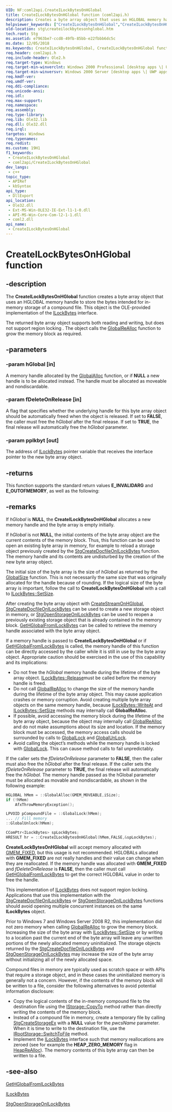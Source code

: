 ```yaml
---
UID: NF:coml2api.CreateILockBytesOnHGlobal
title: CreateILockBytesOnHGlobal function (coml2api.h)
description: Creates a byte array object that uses an HGLOBAL memory handle to store the bytes intended for in-memory storage of a compound file.
helpviewer_keywords: ["CreateILockBytesOnHGlobal","CreateILockBytesOnHGlobal function [Structured Storage]","_stg_createilockbytesonhglobal","coml2api/CreateILockBytesOnHGlobal","stg.createilockbytesonhglobal"]
old-location: stg\createilockbytesonhglobal.htm
tech.root: Stg
ms.assetid: e7963be7-ccd8-49fb-85bb-e22fbbb6dc5c
ms.date: 12/05/2018
ms.keywords: CreateILockBytesOnHGlobal, CreateILockBytesOnHGlobal function [Structured Storage], _stg_createilockbytesonhglobal, coml2api/CreateILockBytesOnHGlobal, stg.createilockbytesonhglobal
req.header: coml2api.h
req.include-header: Ole2.h
req.target-type: Windows
req.target-min-winverclnt: Windows 2000 Professional [desktop apps \| UWP apps]
req.target-min-winversvr: Windows 2000 Server [desktop apps \| UWP apps]
req.kmdf-ver: 
req.umdf-ver: 
req.ddi-compliance: 
req.unicode-ansi: 
req.idl: 
req.max-support: 
req.namespace: 
req.assembly: 
req.type-library: 
req.lib: Ole32.lib
req.dll: Ole32.dll
req.irql: 
targetos: Windows
req.typenames: 
req.redist: 
ms.custom: 19H1
f1_keywords:
 - CreateILockBytesOnHGlobal
 - coml2api/CreateILockBytesOnHGlobal
dev_langs:
 - c++
topic_type:
 - APIRef
 - kbSyntax
api_type:
 - DllExport
api_location:
 - Ole32.dll
 - Ext-MS-Win-OLE32-IE-Ext-l1-1-0.dll
 - API-MS-Win-Core-Com-l2-1-1.dll
 - coml2.dll
api_name:
 - CreateILockBytesOnHGlobal
---
```


# CreateILockBytesOnHGlobal function


## -description

The <b>CreateILockBytesOnHGlobal</b> function creates a byte array object that uses an HGLOBAL memory handle to store the bytes intended for in-memory storage of a compound file. This object is the OLE-provided implementation of the <a href="https://docs.microsoft.com/windows/desktop/api/objidl/nn-objidl-ilockbytes">ILockBytes</a> interface.

The returned byte array object supports both reading and writing, but does not support region locking .  The object calls the <a href="https://docs.microsoft.com/windows/desktop/api/winbase/nf-winbase-globalrealloc">GlobalReAlloc</a> function to grow the memory block as required.

## -parameters

### -param hGlobal [in]

A memory handle allocated by the <a href="https://docs.microsoft.com/windows/desktop/api/winbase/nf-winbase-globalalloc">GlobalAlloc</a> function, or if <b>NULL</b> a new handle is to be allocated instead. The handle must be allocated as moveable and nondiscardable.

### -param fDeleteOnRelease [in]

A flag  that specifies whether the underlying handle for this byte array object should be automatically freed when the object is released. If set to <b>FALSE</b>, the caller must free the <i>hGlobal</i> after the final release. If set to <b>TRUE</b>, the final release will automatically free the <i>hGlobal</i> parameter.

### -param pplkbyt [out]

The address of 
<a href="https://docs.microsoft.com/windows/desktop/api/objidl/nn-objidl-ilockbytes">ILockBytes</a> pointer variable that receives the interface pointer to the new byte array object.

## -returns

This function supports the standard return values <b>E_INVALIDARG</b> and <b>E_OUTOFMEMORY</b>, as well as the following:

## -remarks

If <i>hGlobal</i> is <b>NULL</b>, the <b>CreateILockBytesOnHGlobal</b> allocates a new memory handle and the byte array is empty initially.

If <i>hGlobal</i> is not <b>NULL</b>, the initial contents of the byte array object are the current contents of the memory block. Thus, this function can be used to open an existing byte array in memory, for example to reload a storage object previously created by the <a href="https://docs.microsoft.com/windows/desktop/api/coml2api/nf-coml2api-stgcreatedocfileonilockbytes">StgCreateDocfileOnILockBytes</a> function. The memory handle and its contents are undisturbed by the creation of the new byte array object.

The initial size of the byte array is the size of <i>hGlobal</i> as returned by the <a href="https://docs.microsoft.com/windows/desktop/api/winbase/nf-winbase-globalsize">GlobalSize</a> function. This is not necessarily the same size that was originally allocated for the handle because of rounding. If the logical size of the byte array is important, follow the call to <b>CreateILockBytesOnHGlobal</b> with a call to <a href="https://docs.microsoft.com/windows/desktop/api/objidl/nf-objidl-ilockbytes-setsize">ILockBytes::SetSize</a>.

After creating the byte array object with <a href="https://docs.microsoft.com/windows/desktop/api/combaseapi/nf-combaseapi-createstreamonhglobal">CreateStreamOnHGlobal</a>, <a href="https://docs.microsoft.com/windows/desktop/api/coml2api/nf-coml2api-stgcreatedocfileonilockbytes">StgCreateDocfileOnILockBytes</a> can be used to create a new storage object in memory, or <a href="https://docs.microsoft.com/windows/desktop/api/coml2api/nf-coml2api-stgopenstorageonilockbytes">StgOpenStorageOnILockBytes</a> can be used to reopen a previously existing storage object that is already contained in the memory block. <a href="https://docs.microsoft.com/windows/desktop/api/coml2api/nf-coml2api-gethglobalfromilockbytes">GetHGlobalFromILockBytes</a> can be called to retrieve the memory handle associated with the byte array object.

If a memory handle is passed to <b>CreateILockBytesOnHGlobal</b> or if <a href="https://docs.microsoft.com/windows/desktop/api/coml2api/nf-coml2api-gethglobalfromilockbytes">GetHGlobalFromILockBytes</a> is called, the memory handle of this function can be directly accessed by the caller while it is still in use by the byte array object.  Appropriate caution should be exercised in the use of this capability and its implications:

<ul>
<li>Do not free the <i>hGlobal</i> memory handle during the lifetime of the byte array object. <a href="https://docs.microsoft.com/windows/desktop/api/unknwn/nf-unknwn-iunknown-release">ILockBytes::Release</a>must be called before the memory handle is freed.</li>
<li>Do not call <a href="https://docs.microsoft.com/windows/desktop/api/winbase/nf-winbase-globalrealloc">GlobalReAlloc</a> to change the size of the memory handle during the lifetime of the byte array object.  This may cause application crashes or memory corruption. Avoid creating multiple byte array objects on the same memory handle, because <a href="https://docs.microsoft.com/windows/desktop/api/objidl/nf-objidl-ilockbytes-writeat">ILockBytes::WriteAt</a> and <a href="https://docs.microsoft.com/windows/desktop/api/objidl/nf-objidl-ilockbytes-setsize">ILockBytes::SetSize</a> methods may internally call <b>GlobalReAlloc</b>.</li>
<li>If possible, avoid accessing the memory block during the lifetime of the byte array object, because the object may internally call <a href="https://docs.microsoft.com/windows/desktop/api/winbase/nf-winbase-globalrealloc">GlobalReAlloc</a> and do not make assumptions about its size and location.  If the memory block must be accessed, the memory access calls should be surrounded by calls to <a href="https://docs.microsoft.com/windows/desktop/api/winbase/nf-winbase-globallock">GlobalLock</a> and <a href="https://docs.microsoft.com/windows/desktop/api/winbase/nf-winbase-globalunlock">GlobalUnLock</a>.</li>
<li>Avoid calling the object’s methods while the memory handle is locked with <a href="https://docs.microsoft.com/windows/desktop/api/winbase/nf-winbase-globallock">GlobalLock</a>.  This can cause method calls to fail unpredictably.</li>
</ul>
If the caller sets the <i>fDeleteOnRelease</i> parameter to <b>FALSE</b>, then the caller must also free the <i>hGlobal</i> after the final release. If the caller sets the <i>fDeleteOnRelease</i> parameter to <b>TRUE</b>, the final release will automatically free the <i>hGlobal</i>. The memory handle passed as the hGlobal parameter must be allocated as movable and nondiscardable, as shown in the following example:


```cpp
HGLOBAL	hMem = ::GlobalAlloc(GMEM_MOVEABLE,iSize);
if (!hMem)
    AfxThrowMemoryException();

LPVOID pCompoundFile = ::GlobalLock(hMem);
... // Fill memory
::GlobalUnlock(hMem);

CComPtr<ILockBytes> spLockBytes;
HRESULT hr = ::CreateILockBytesOnHGlobal(hMem,FALSE,&spLockBytes);


```


<b>CreateILockBytesOnHGlobal</b> will accept memory allocated with <a href="https://docs.microsoft.com/windows/desktop/api/winbase/nf-winbase-globalalloc">GMEM_FIXED</a>, but this usage is not recommended. HGLOBALs allocated with <b>GMEM_FIXED</b> are not really handles and their value can change when they are reallocated. If the memory handle was allocated with <b>GMEM_FIXED</b> and <i>fDeleteOnRelease</i> is <b>FALSE</b>, then the caller must call <a href="https://docs.microsoft.com/windows/desktop/api/coml2api/nf-coml2api-gethglobalfromilockbytes">GetHGlobalFromILockBytes</a> to get the correct HGLOBAL value in order to free the handle.

This implementation of <a href="https://docs.microsoft.com/windows/desktop/api/objidl/nn-objidl-ilockbytes">ILockBytes</a> does not support region locking.  Applications that use this implementation with the <a href="https://docs.microsoft.com/windows/desktop/api/coml2api/nf-coml2api-stgcreatedocfileonilockbytes">StgCreateDocfileOnILockBytes</a> or <a href="https://docs.microsoft.com/windows/desktop/api/coml2api/nf-coml2api-stgopenstorageonilockbytes">StgOpenStorageOnILockBytes</a> functions should avoid opening multiple concurrent instances on the same <b>ILockBytes</b> object. 

Prior to Windows 7 and Windows Server 2008 R2, this implementation did not zero memory when calling <a href="https://docs.microsoft.com/windows/desktop/api/winbase/nf-winbase-globalrealloc">GlobalReAlloc</a> to grow the memory block. Increasing the size of the byte array with <a href="https://docs.microsoft.com/windows/desktop/api/objidl/nf-objidl-ilockbytes-setsize">ILockBytes::SetSize</a> or by writing to a location past the current end of the byte array will leave any unwritten portions of the newly allocated memory uninitialized. The storage objects returned by the <a href="https://docs.microsoft.com/windows/desktop/api/coml2api/nf-coml2api-stgcreatedocfileonilockbytes">StgCreateDocfileOnILockBytes</a> and <a href="https://docs.microsoft.com/windows/desktop/api/coml2api/nf-coml2api-stgopenstorageonilockbytes">StgOpenStorageOnILockBytes</a> may increase the size of the byte array without initializing all of the newly allocated space.

Compound files in memory are typically used as scratch space or with APIs that require a storage object, and in these cases the uninitialized memory is generally not a concern. However, if the contents of the memory block will be written to a file, consider the following alternatives to avoid potential information disclosure:<ul>
<li>Copy the logical contents of the in-memory compound file to the destination file using the <a href="https://docs.microsoft.com/windows/desktop/api/objidl/nf-objidl-istorage-copyto">IStorage::CopyTo</a> method rather than directly writing the contents of the memory block.</li>
<li>Instead of a compound file in memory, create a temporary file by calling <a href="https://docs.microsoft.com/windows/desktop/api/coml2api/nf-coml2api-stgcreatestorageex">StgCreateStorageEx</a> with a <b>NULL</b> value for the <i>pwcsName</i> parameter. When it is time to write to the destination file, use the <a href="https://docs.microsoft.com/windows/desktop/api/objidl/nf-objidl-irootstorage-switchtofile">IRootStorage::SwitchToFile</a> method.</li>
<li>Implement the <a href="https://docs.microsoft.com/windows/desktop/api/objidl/nn-objidl-ilockbytes">ILockBytes</a> interface such that memory reallocations are zeroed (see for example the <b>HEAP_ZERO_MEMORY</b> flag in <a href="https://docs.microsoft.com/windows/desktop/api/heapapi/nf-heapapi-heaprealloc">HeapReAlloc</a>). The memory contents of this byte array can then be written to a file. </li>
</ul>

## -see-also

<a href="https://docs.microsoft.com/windows/desktop/api/coml2api/nf-coml2api-gethglobalfromilockbytes">GetHGlobalFromILockBytes</a>



<a href="https://docs.microsoft.com/windows/desktop/api/objidl/nn-objidl-ilockbytes">ILockBytes</a>



<a href="https://docs.microsoft.com/windows/desktop/api/coml2api/nf-coml2api-stgopenstorageonilockbytes">StgOpenStorageOnILockBytes</a>

